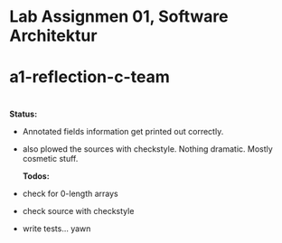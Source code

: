 # Lab Assignmen 01, Software Architektur
# a1-reflection-c-team
# 
  **Status:**
- Annotated fields information get printed out correctly.
- also plowed the sources with checkstyle. Nothing dramatic. Mostly cosmetic stuff.

  **Todos:**
- check for 0-length arrays
- check source with checkstyle
- write tests... yawn

